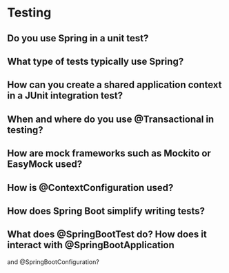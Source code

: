 # Testing
## Do you use Spring in a unit test?
## What type of tests typically use Spring?
## How can you create a shared application context in a JUnit integration test?
## When and where do you use @Transactional in testing?
## How are mock frameworks such as Mockito or EasyMock used?
## How is @ContextConfiguration used?
## How does Spring Boot simplify writing tests?
## What does @SpringBootTest do? How does it interact with @SpringBootApplication
and @SpringBootConfiguration?